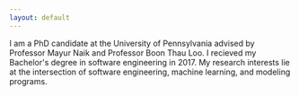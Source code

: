 ```yaml
---
layout: default
---
```


I am a PhD candidate at the University of Pennsylvania advised by Professor Mayur Naik and Professor Boon Thau Loo. I recieved my Bachelor's degree in software engineering in 2017. My research interests lie at the intersection of software engineering, machine learning, and modeling programs.
